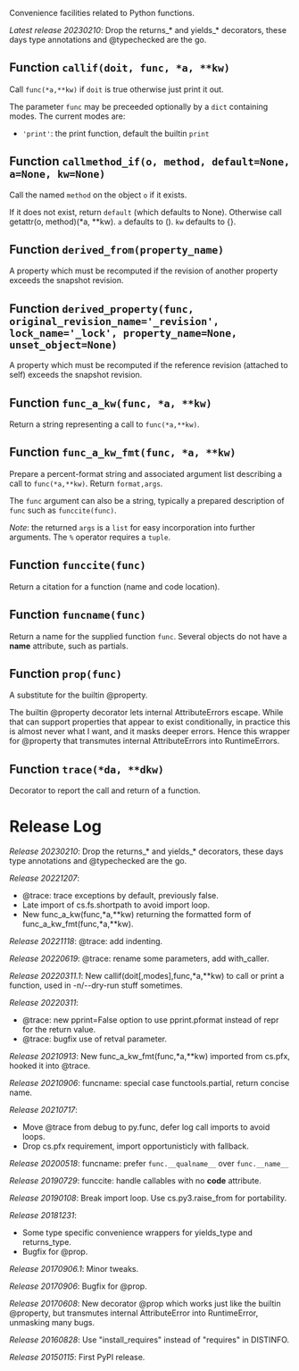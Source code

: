 Convenience facilities related to Python functions.

*Latest release 20230210*:
Drop the returns_* and yields_* decorators, these days type annotations and @typechecked are the go.

## Function `callif(doit, func, *a, **kw)`

Call `func(*a,**kw)` if `doit` is true
otherwise just print it out.

The parameter `func` may be preceeded optionally by a `dict`
containing modes. The current modes are:
* `'print'`: the print function, default the builtin `print`

## Function `callmethod_if(o, method, default=None, a=None, kw=None)`

Call the named `method` on the object `o` if it exists.

If it does not exist, return `default` (which defaults to None).
Otherwise call getattr(o, method)(*a, **kw).
`a` defaults to ().
`kw` defaults to {}.

## Function `derived_from(property_name)`

A property which must be recomputed
if the revision of another property exceeds the snapshot revision.

## Function `derived_property(func, original_revision_name='_revision', lock_name='_lock', property_name=None, unset_object=None)`

A property which must be recomputed
if the reference revision (attached to self)
exceeds the snapshot revision.

## Function `func_a_kw(func, *a, **kw)`

Return a string representing a call to `func(*a,**kw)`.

## Function `func_a_kw_fmt(func, *a, **kw)`

Prepare a percent-format string and associated argument list
describing a call to `func(*a,**kw)`.
Return `format,args`.

The `func` argument can also be a string,
typically a prepared description of `func` such as `funccite(func)`.

*Note*: the returned `args` is a `list` for easy incorporation
into further arguments.  The `%` operator requires a `tuple`.

## Function `funccite(func)`

Return a citation for a function (name and code location).

## Function `funcname(func)`

Return a name for the supplied function `func`.
Several objects do not have a __name__ attribute, such as partials.

## Function `prop(func)`

A substitute for the builtin @property.

The builtin @property decorator lets internal AttributeErrors escape.
While that can support properties that appear to exist conditionally,
in practice this is almost never what I want, and it masks deeper errors.
Hence this wrapper for @property that transmutes internal AttributeErrors
into RuntimeErrors.

## Function `trace(*da, **dkw)`

Decorator to report the call and return of a function.

# Release Log



*Release 20230210*:
Drop the returns_* and yields_* decorators, these days type annotations and @typechecked are the go.

*Release 20221207*:
* @trace: trace exceptions by default, previously false.
* Late import of cs.fs.shortpath to avoid import loop.
* New func_a_kw(func,*a,**kw) returning the formatted form of func_a_kw_fmt(func,*a,**kw).

*Release 20221118*:
@trace: add indenting.

*Release 20220619*:
@trace: rename some parameters, add with_caller.

*Release 20220311.1*:
New callif(doit[,modes],func,*a,**kw) to call or print a function, used in -n/--dry-run stuff sometimes.

*Release 20220311*:
* @trace: new pprint=False option to use pprint.pformat instead of repr for the return value.
* @trace: bugfix use of retval parameter.

*Release 20210913*:
New func_a_kw_fmt(func,*a,**kw) imported from cs.pfx, hooked it into @trace.

*Release 20210906*:
funcname: special case functools.partial, return concise name.

*Release 20210717*:
* Move @trace from debug to py.func, defer log call imports to avoid loops.
* Drop cs.pfx requirement, import opportunisticly with fallback.

*Release 20200518*:
funcname: prefer `func.__qualname__` over `func.__name__`

*Release 20190729*:
funccite: handle callables with no __code__ attribute.

*Release 20190108*:
Break import loop. Use cs.py3.raise_from for portability.

*Release 20181231*:
* Some type specific convenience wrappers for yields_type and returns_type.
* Bugfix for @prop.

*Release 20170906.1*:
Minor tweaks.

*Release 20170906*:
Bugfix for @prop.

*Release 20170608*:
New decorator @prop which works just like the builtin @property, but transmutes internal AttributeError into RuntimeError, unmasking many bugs.

*Release 20160828*:
Use "install_requires" instead of "requires" in DISTINFO.

*Release 20150115*:
First PyPI release.

